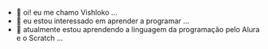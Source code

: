 - 👋 oi! eu me chamo Vishloko ...
- 👀 eu estou interessado em aprender a programar ...
- 🌱 atualmente estou aprendendo a linguagem da programação pelo Alura e o Scratch ...

<!---
vishlok'ao/vishloko is a ✨ special ✨ repository because its `README.md` (this file) appears on your GitHub profile.
You can click the Preview link to take a look at your changes.
--->

